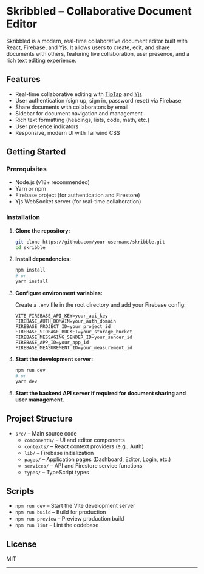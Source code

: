 # Skribbled – Collaborative Document Editor

Skribbled is a modern, real-time collaborative document editor built with React, Firebase, and Yjs. It allows users to create, edit, and share documents with others, featuring live collaboration, user presence, and a rich text editing experience.

## Features

- Real-time collaborative editing with [TipTap](https://tiptap.dev/) and [Yjs](https://yjs.dev/)
- User authentication (sign up, sign in, password reset) via Firebase
- Share documents with collaborators by email
- Sidebar for document navigation and management
- Rich text formatting (headings, lists, code, math, etc.)
- User presence indicators
- Responsive, modern UI with Tailwind CSS

## Getting Started

### Prerequisites

- Node.js (v18+ recommended)
- Yarn or npm
- Firebase project (for authentication and Firestore)
- Yjs WebSocket server (for real-time collaboration)

### Installation

1. **Clone the repository:**
   ```sh
   git clone https://github.com/your-username/skribble.git
   cd skribble
   ```

2. **Install dependencies:**
   ```sh
   npm install
   # or
   yarn install
   ```

3. **Configure environment variables:**

   Create a `.env` file in the root directory and add your Firebase config:
   ```
   VITE_FIREBASE_API_KEY=your_api_key
   FIREBASE_AUTH_DOMAIN=your_auth_domain
   FIREBASE_PROJECT_ID=your_project_id
   FIREBASE_STORAGE_BUCKET=your_storage_bucket
   FIREBASE_MESSAGING_SENDER_ID=your_sender_id
   FIREBASE_APP_ID=your_app_id
   FIREBASE_MEASUREMENT_ID=your_measurement_id
   ```

4. **Start the development server:**
   ```sh
   npm run dev
   # or
   yarn dev
   ```

6. **Start the backend API server if required for document sharing and user management.**

## Project Structure

- `src/` – Main source code
  - `components/` – UI and editor components
  - `contexts/` – React context providers (e.g., Auth)
  - `lib/` – Firebase initialization
  - `pages/` – Application pages (Dashboard, Editor, Login, etc.)
  - `services/` – API and Firestore service functions
  - `types/` – TypeScript types

## Scripts

- `npm run dev` – Start the Vite development server
- `npm run build` – Build for production
- `npm run preview` – Preview production build
- `npm run lint` – Lint the codebase

## License

MIT

---
